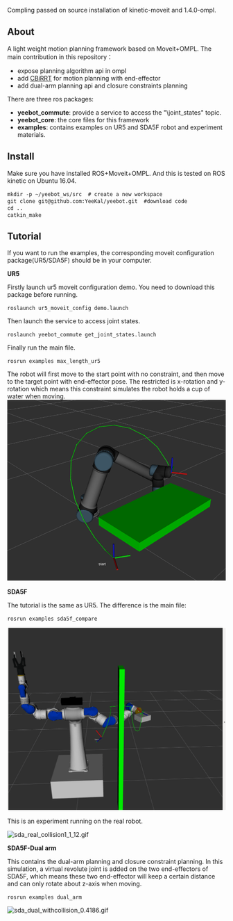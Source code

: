 Compling passed on source installation of kinetic-moveit and 1.4.0-ompl.

## About 
A light weight motion planning framework based on Moveit+OMPL. The main contribution in this repository：

- expose planning algorithm api in ompl
- add [CBiRRT](https://www.ri.cmu.edu/pub_files/2009/5/berenson_dmitry_2009_2.pdf) for motion planning with end-effector
- add dual-arm planning api and closure constraints planning

There are three ros packages:

- **yeebot_commute**: provide a service to access the "\joint_states" topic.
- **yeebot_core**: the core files for this framework
- **examples**: contains examples on UR5 and SDA5F robot and experiment materials.
## Install 

Make sure you have installed ROS+Moveit+OMPL. And this is tested on ROS kinetic on Ubuntu 16.04.

```
mkdir -p ~/yeebot_ws/src  # create a new workspace
git clone git@github.com:YeeKal/yeebot.git  #download code
cd ..
catkin_make  
```


## Tutorial

If you want to run the examples, the corresponding moveit configuration package(UR5/SDA5F) should be in your computer.

**UR5**

Firstly launch ur5 moveit configuration demo. You need to download this package before running.

```
roslaunch ur5_moveit_config demo.launch
```
Then launch the service to access joint states.

```
roslaunch yeebot_commute get_joint_states.launch
```
Finally run the main file.

```
rosrun examples max_length_ur5
```

The robot will first move to the start point with no constraint, and then move to the target point with end-effector pose. The restricted is x-rotation and y-rotation which means this constraint simulates the robot holds a cup of water when moving.
![img](examples/figs/max_extent_3.png)


**SDA5F**

The tutorial is the same as UR5. The difference is the main file:
```
rosrun examples sda5f_compare
```
![img](examples/figs/max_extent_10_2_sda_yes.png)

This is an experiment running on the real robot.

![sda_real_collision1_1_12.gif](examples/figs/sda_real_collision1_1_12.gif)

**SDA5F-Dual arm**

This contains the dual-arm planning and closure constraint planning. In this simulation, a virtual revolute joint is added on the two end-effectors of SDA5F, which means these two end-effector will keep a certain distance and can only rotate about z-axis when moving.

```
rosrun examples dual_arm
```
![sda_dual_withcollision_0.4186.gif](examples/figs/sda_dual_withcollision_0.4186.gif)
